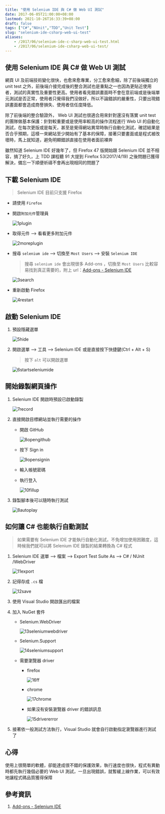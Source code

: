 ```yaml
---
title: "使用 Selenium IDE 與 C# 做 Web UI 測試"
date: 2017-06-05T21:00:00+08:00
lastmod: 2021-10-26T16:33:39+08:00
draft: false
tags: ["C#","NUnit","TDD","Unit Test"]
slug: "selenium-ide-csharp-web-ui-test"
aliases:
    - /2017/06/selenium-ide-c-sharp-web-ui-test.html
    - /2017/06/selenium-ide-csharp-web-ui-test/
---
```

## 使用 Selenium IDE 與 C# 做 Web UI 測試

網頁 UI 及前端技術變化很快，也愈來愈專業，分工愈來愈細，除了前後端獨立的 unit test 之外，前後端介接完成後的整合測試也是重點之一也因為更貼近使用者，測試的真實性及重要性更高。使用者看見錯誤畫面時不會在意前端或是後端單元測試是否正常，使用者只覺得我們沒做好，所以不論錯誤的嚴重性，只要出現錯誤畫面都會造成商譽損失、使用者信任度降低。

除了前後端的整合驗證外， Web UI 測試也很適合用來針對還沒有落實 unit test 的團隊做基本保護：針對較重要或是使用率較高的操作流程進行 Web UI 的自動化測試，在每次更版或是每天，甚至是覺得網站異常時執行自動化測試，確認結果是否合乎預期，這樣一來網站至少開始有了基本的保障，接著只要畫面或是程式被改壞時，馬上就知道，避免明顯錯誤直接在使用者面前裸奔

雖然知道 Selenium IDE 好幾年了，但 Firefox 47 版開始跟 Selenium IDE 並不相容，搞了好久，上 TDD 課程聽 91 大提到 Firefox 53(2017/4/19) 之後問題已獲得解決，備忘一下順便祈禱不會再出現相同的問題了

## 下載 Selenium IDE

> Selenium IDE 目前只支援 Firefox

* 請使用 `Firefox`

* 開啟`附加元件`管理員

    ![1plugin](https://cloud.githubusercontent.com/assets/3851540/26777306/4df08b3a-4a0f-11e7-93f1-904b29b0a811.png)

* 取得元件 --> 看看更多附加元件

    ![2moreplugin](https://cloud.githubusercontent.com/assets/3851540/26777307/4df13396-4a0f-11e7-87db-1a64ebf7b99b.png)

* 搜尋 `selenium ide` --> 切換至 `Most Users` --> 安裝 `Selenium IDE`

    > 搜尋 `selenium ide` 會出現很多 Add-ons ，切換至 `Most Users` 比較容易找到真正需要的，附上 url：[Add-ons - Selenium IDE](https://addons.mozilla.org/en-US/firefox/addon/selenium-ide/)

    ![3search](https://cloud.githubusercontent.com/assets/3851540/26777308/4df33b28-4a0f-11e7-9a68-3cf908b4aae2.png)

* 重新啟動 Firefox

    ![4restart](https://cloud.githubusercontent.com/assets/3851540/26777309/4df36800-4a0f-11e7-8a05-960022eca402.png)

## 啟動 Selenium IDE

1. 預設隱藏選單

    ![5hide](https://cloud.githubusercontent.com/assets/3851540/26777310/4df5bf56-4a0f-11e7-8339-285408871f4f.png)

2. 開啟選單 --> 工具 --> Selenium IDE 或是直接按下快捷鍵(Ctrl + Alt + S)

    > 按下 `alt` 可以開啟選單

    ![6startseleniumide](https://cloud.githubusercontent.com/assets/3851540/26777311/4e078f2e-4a0f-11e7-8c48-13fe2359939c.png)

## 開始錄製網頁操作

1. Selenium IDE 開啟時預設已啟動錄製

    ![7record](https://cloud.githubusercontent.com/assets/3851540/26777312/4e14f01a-4a0f-11e7-8411-ab07e484e4ff.png)

2. 直接開啟目標網站並執行需要的操作
    * 開啟 GitHub

        ![8opengithub](https://cloud.githubusercontent.com/assets/3851540/26777313/4e198ecc-4a0f-11e7-857b-746bbed5dccf.png)

    * 按下 Sign in

        ![9opensignin](https://cloud.githubusercontent.com/assets/3851540/26777315/4e1b5536-4a0f-11e7-9651-f4222fdc3dfc.png)

    * 輸入帳號密碼
    * 執行登入

        ![10fillup](https://cloud.githubusercontent.com/assets/3851540/26777316/4e1c1778-4a0f-11e7-90b2-1c3e7fb1621f.png)

3. 錄製腳本後可以隨時執行測試

    ![8autoplay](https://cloud.githubusercontent.com/assets/3851540/26777314/4e19d62a-4a0f-11e7-82e4-3082fcd525b3.gif)

## 如何讓 C# 也能執行自動測試

> 如果需要有 Selenium IDE 才能執行自動化測試，不免增加使用困難度，這時候我們就可以將 Selenium IDE 錄製的結果轉換為 C# 程式

1. Selenium IDE 選單 --> 檔案 --> Export Test Suite As --> C# / NUnit /WebDriver

    ![11export](https://cloud.githubusercontent.com/assets/3851540/26777317/4e30f85a-4a0f-11e7-8773-22a10438eebc.png)

2. 記得存成 `.cs` 檔

    ![12save](https://cloud.githubusercontent.com/assets/3851540/26777300/4dc86fce-4a0f-11e7-8df9-13abc4e37ff5.png)

3. 使用 Visual Studio 開啟匯出的檔案
4. 加入 NuGet 套件

    * Selenium.WebDriver

        ![13seleniumwebdriver](https://cloud.githubusercontent.com/assets/3851540/26777302/4dcee3e0-4a0f-11e7-99aa-2ff4816eb053.png)

    * Selenium.Support

        ![14seleniumsupport](https://cloud.githubusercontent.com/assets/3851540/26777303/4dcfb14e-4a0f-11e7-81d5-763128dcf0db.png)

    * 需要瀏覽器 driver
        * firefox

            ![16ff](https://cloud.githubusercontent.com/assets/3851540/26777304/4dd0af72-4a0f-11e7-8760-6b97eaff686c.png)

        * chrome

            ![17chrome](https://cloud.githubusercontent.com/assets/3851540/26777305/4ddc813a-4a0f-11e7-8a13-8f4add2ceeae.png)

        * 如果沒有安裝瀏覽器 driver 的錯誤訊息

            ![15drivererror](https://cloud.githubusercontent.com/assets/3851540/26777301/4dcdca64-4a0f-11e7-9526-e33c85fd6d26.png)

5. 接著依一般測試方法執行，Visual Studio 就會自行啟動指定瀏覽器進行測試了

## 心得

使用上很簡單的軟體，卻能達成很不錯的保護效果，執行速度也很快，程式有異動時都先執行幾個必要的 Web UI 測試，一旦出現錯誤，就暫緩上線作業，可以有效地讓程式碼品質獲得保障

## 參考資訊

1. [Add-ons - Selenium IDE](https://addons.mozilla.org/en-US/firefox/addon/selenium-ide/)
